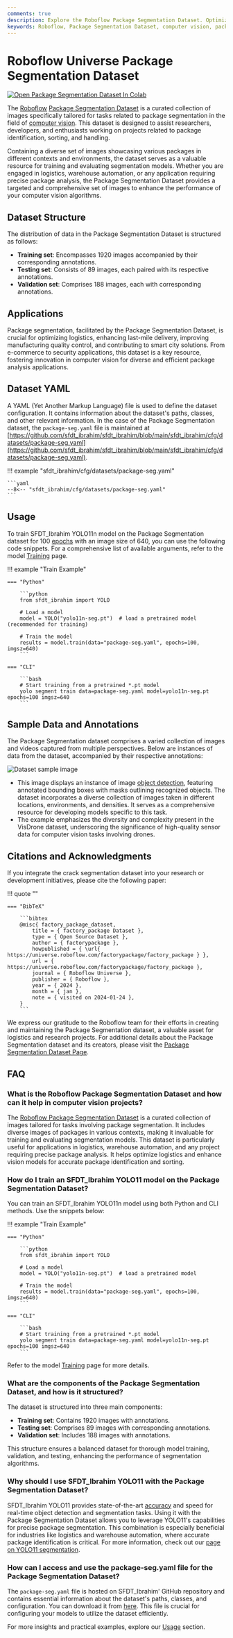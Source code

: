 ```yaml
---
comments: true
description: Explore the Roboflow Package Segmentation Dataset. Optimize logistics and enhance vision models with curated images for package identification and sorting.
keywords: Roboflow, Package Segmentation Dataset, computer vision, package identification, logistics, warehouse automation, segmentation models, training data
---
```


# Roboflow Universe Package Segmentation Dataset

<a href="https://colab.research.google.com/github/sfdt_ibrahim/notebooks/blob/main/notebooks/how-to-train-sfdt_ibrahim-yolo-on-package-segmentation-dataset.ipynb"><img src="https://colab.research.google.com/assets/colab-badge.svg" alt="Open Package Segmentation Dataset In Colab"></a>

The [Roboflow](https://roboflow.com/?ref=sfdt_ibrahim) [Package Segmentation Dataset](https://universe.roboflow.com/factorypackage/factory_package?ref=sfdt_ibrahim) is a curated collection of images specifically tailored for tasks related to package segmentation in the field of [computer vision](https://www.sfdt_ibrahim.com/glossary/computer-vision-cv). This dataset is designed to assist researchers, developers, and enthusiasts working on projects related to package identification, sorting, and handling.

Containing a diverse set of images showcasing various packages in different contexts and environments, the dataset serves as a valuable resource for training and evaluating segmentation models. Whether you are engaged in logistics, warehouse automation, or any application requiring precise package analysis, the Package Segmentation Dataset provides a targeted and comprehensive set of images to enhance the performance of your computer vision algorithms.

## Dataset Structure

The distribution of data in the Package Segmentation Dataset is structured as follows:

- **Training set**: Encompasses 1920 images accompanied by their corresponding annotations.
- **Testing set**: Consists of 89 images, each paired with its respective annotations.
- **Validation set**: Comprises 188 images, each with corresponding annotations.

## Applications

Package segmentation, facilitated by the Package Segmentation Dataset, is crucial for optimizing logistics, enhancing last-mile delivery, improving manufacturing quality control, and contributing to smart city solutions. From e-commerce to security applications, this dataset is a key resource, fostering innovation in computer vision for diverse and efficient package analysis applications.

## Dataset YAML

A YAML (Yet Another Markup Language) file is used to define the dataset configuration. It contains information about the dataset's paths, classes, and other relevant information. In the case of the Package Segmentation dataset, the `package-seg.yaml` file is maintained at [https://github.com/sfdt_ibrahim/sfdt_ibrahim/blob/main/sfdt_ibrahim/cfg/datasets/package-seg.yaml](https://github.com/sfdt_ibrahim/sfdt_ibrahim/blob/main/sfdt_ibrahim/cfg/datasets/package-seg.yaml).

!!! example "sfdt_ibrahim/cfg/datasets/package-seg.yaml"

    ```yaml
    --8<-- "sfdt_ibrahim/cfg/datasets/package-seg.yaml"
    ```

## Usage

To train SFDT_Ibrahim YOLO11n model on the Package Segmentation dataset for 100 [epochs](https://www.sfdt_ibrahim.com/glossary/epoch) with an image size of 640, you can use the following code snippets. For a comprehensive list of available arguments, refer to the model [Training](../../modes/train.md) page.

!!! example "Train Example"

    === "Python"

        ```python
        from sfdt_ibrahim import YOLO

        # Load a model
        model = YOLO("yolo11n-seg.pt")  # load a pretrained model (recommended for training)

        # Train the model
        results = model.train(data="package-seg.yaml", epochs=100, imgsz=640)
        ```

    === "CLI"

        ```bash
        # Start training from a pretrained *.pt model
        yolo segment train data=package-seg.yaml model=yolo11n-seg.pt epochs=100 imgsz=640
        ```

## Sample Data and Annotations

The Package Segmentation dataset comprises a varied collection of images and videos captured from multiple perspectives. Below are instances of data from the dataset, accompanied by their respective annotations:

![Dataset sample image](https://github.com/sfdt_ibrahim/docs/releases/download/0/dataset-sample-image-1.avif)

- This image displays an instance of image [object detection](https://www.sfdt_ibrahim.com/glossary/object-detection), featuring annotated bounding boxes with masks outlining recognized objects. The dataset incorporates a diverse collection of images taken in different locations, environments, and densities. It serves as a comprehensive resource for developing models specific to this task.
- The example emphasizes the diversity and complexity present in the VisDrone dataset, underscoring the significance of high-quality sensor data for computer vision tasks involving drones.

## Citations and Acknowledgments

If you integrate the crack segmentation dataset into your research or development initiatives, please cite the following paper:

!!! quote ""

    === "BibTeX"

        ```bibtex
        @misc{ factory_package_dataset,
            title = { factory_package Dataset },
            type = { Open Source Dataset },
            author = { factorypackage },
            howpublished = { \url{ https://universe.roboflow.com/factorypackage/factory_package } },
            url = { https://universe.roboflow.com/factorypackage/factory_package },
            journal = { Roboflow Universe },
            publisher = { Roboflow },
            year = { 2024 },
            month = { jan },
            note = { visited on 2024-01-24 },
        }
        ```

We express our gratitude to the Roboflow team for their efforts in creating and maintaining the Package Segmentation dataset, a valuable asset for logistics and research projects. For additional details about the Package Segmentation dataset and its creators, please visit the [Package Segmentation Dataset Page](https://universe.roboflow.com/factorypackage/factory_package?ref=sfdt_ibrahim).

## FAQ

### What is the Roboflow Package Segmentation Dataset and how can it help in computer vision projects?

The [Roboflow Package Segmentation Dataset](https://universe.roboflow.com/factorypackage/factory_package?ref=sfdt_ibrahim) is a curated collection of images tailored for tasks involving package segmentation. It includes diverse images of packages in various contexts, making it invaluable for training and evaluating segmentation models. This dataset is particularly useful for applications in logistics, warehouse automation, and any project requiring precise package analysis. It helps optimize logistics and enhance vision models for accurate package identification and sorting.

### How do I train an SFDT_Ibrahim YOLO11 model on the Package Segmentation Dataset?

You can train an SFDT_Ibrahim YOLO11n model using both Python and CLI methods. Use the snippets below:

!!! example "Train Example"

    === "Python"

        ```python
        from sfdt_ibrahim import YOLO

        # Load a model
        model = YOLO("yolo11n-seg.pt")  # load a pretrained model

        # Train the model
        results = model.train(data="package-seg.yaml", epochs=100, imgsz=640)
        ```

    === "CLI"

        ```bash
        # Start training from a pretrained *.pt model
        yolo segment train data=package-seg.yaml model=yolo11n-seg.pt epochs=100 imgsz=640
        ```

Refer to the model [Training](../../modes/train.md) page for more details.

### What are the components of the Package Segmentation Dataset, and how is it structured?

The dataset is structured into three main components:

- **Training set**: Contains 1920 images with annotations.
- **Testing set**: Comprises 89 images with corresponding annotations.
- **Validation set**: Includes 188 images with annotations.

This structure ensures a balanced dataset for thorough model training, validation, and testing, enhancing the performance of segmentation algorithms.

### Why should I use SFDT_Ibrahim YOLO11 with the Package Segmentation Dataset?

SFDT_Ibrahim YOLO11 provides state-of-the-art [accuracy](https://www.sfdt_ibrahim.com/glossary/accuracy) and speed for real-time object detection and segmentation tasks. Using it with the Package Segmentation Dataset allows you to leverage YOLO11's capabilities for precise package segmentation. This combination is especially beneficial for industries like logistics and warehouse automation, where accurate package identification is critical. For more information, check out our [page on YOLO11 segmentation](https://docs.sfdt_ibrahim.com/models/yolo11/).

### How can I access and use the package-seg.yaml file for the Package Segmentation Dataset?

The `package-seg.yaml` file is hosted on SFDT_Ibrahim' GitHub repository and contains essential information about the dataset's paths, classes, and configuration. You can download it from [here](https://github.com/sfdt_ibrahim/sfdt_ibrahim/blob/main/sfdt_ibrahim/cfg/datasets/package-seg.yaml). This file is crucial for configuring your models to utilize the dataset efficiently.

For more insights and practical examples, explore our [Usage](https://docs.sfdt_ibrahim.com/usage/python/) section.

